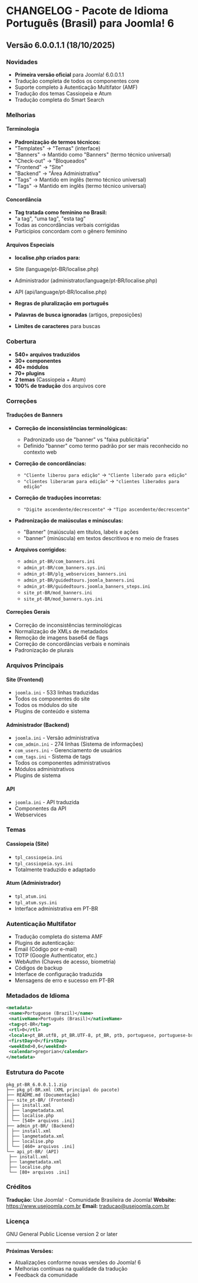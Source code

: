 # CHANGELOG - Pacote de Idioma Português (Brasil) para Joomla! 6

## Versão 6.0.0.1.1 (18/10/2025)

### Novidades

- **Primeira versão oficial** para Joomla! 6.0.0.1.1
- Tradução completa de todos os componentes core
- Suporte completo à Autenticação Multifator (AMF)
- Tradução dos temas Cassiopeia e Atum
- Tradução completa do Smart Search

### Melhorias

#### Terminologia
- **Padronização de termos técnicos:**
 - "Templates" → "Temas" (interface)
 - "Banners" → Mantido como "Banners" (termo técnico universal)
 - "Check-out" → "Bloqueados"
 - "Frontend" → "Site"
 - "Backend" → "Área Administrativa"
 - "Tags" → Mantido em inglês (termo técnico universal)
 - "Tags" → Mantido em inglês (termo técnico universal)

#### Concordância
- **Tag tratada como feminino no Brasil:**
 - "a tag", "uma tag", "esta tag"
 - Todas as concordâncias verbais corrigidas
 - Particípios concordam com o gênero feminino

#### Arquivos Especiais
- **localise.php criados para:**
 - Site (language/pt-BR/localise.php)
 - Administrador (administrator/language/pt-BR/localise.php)
 - API (api/language/pt-BR/localise.php)
 
- **Regras de pluralização em português**
- **Palavras de busca ignoradas** (artigos, preposições)
- **Limites de caracteres** para buscas

### Cobertura

- **540+ arquivos traduzidos**
- **30+ componentes**
- **40+ módulos**
- **70+ plugins**
- **2 temas** (Cassiopeia + Atum)
- **100% de tradução** dos arquivos core

### Correções

#### Traduções de Banners
- **Correção de inconsistências terminológicas:**
  - Padronizado uso de "banner" vs "faixa publicitária"
  - Definido "banner" como termo padrão por ser mais reconhecido no contexto web
  
- **Correção de concordâncias:**
  - `"Cliente liberou para edição"` → `"Cliente liberado para edição"`
  - `"clientes liberaram para edição"` → `"clientes liberados para edição"`
  
- **Correção de traduções incorretas:**
  - `"Digite ascendente/decrescente"` → `"Tipo ascendente/decrescente"`
  
- **Padronização de maiúsculas e minúsculas:**
  - "Banner" (maiúscula) em títulos, labels e ações
  - "banner" (minúscula) em textos descritivos e no meio de frases
  
- **Arquivos corrigidos:**
  - `admin_pt-BR/com_banners.ini`
  - `admin_pt-BR/com_banners.sys.ini`
  - `admin_pt-BR/plg_webservices_banners.ini`
  - `admin_pt-BR/guidedtours.joomla_banners.ini`
  - `admin_pt-BR/guidedtours.joomla_banners_steps.ini`
  - `site_pt-BR/mod_banners.ini`
  - `site_pt-BR/mod_banners.sys.ini`

#### Correções Gerais
- Correção de inconsistências terminológicas
- Normalização de XMLs de metadados
- Remoção de imagens base64 de flags
- Correção de concordâncias verbais e nominais
- Padronização de plurais

### Arquivos Principais

#### Site (Frontend)
- `joomla.ini` - 533 linhas traduzidas
- Todos os componentes do site
- Todos os módulos do site
- Plugins de conteúdo e sistema

#### Administrador (Backend)
- `joomla.ini` - Versão administrativa
- `com_admin.ini` - 274 linhas (Sistema de informações)
- `com_users.ini` - Gerenciamento de usuários
- `com_tags.ini` - Sistema de tags
- Todos os componentes administrativos
- Módulos administrativos
- Plugins de sistema

#### API
- `joomla.ini` - API traduzida
- Componentes da API
- Webservices

### Temas

#### Cassiopeia (Site)
- `tpl_cassiopeia.ini`
- `tpl_cassiopeia.sys.ini`
- Totalmente traduzido e adaptado

#### Atum (Administrador)
- `tpl_atum.ini`
- `tpl_atum.sys.ini`
- Interface administrativa em PT-BR

### Autenticação Multifator

- Tradução completa do sistema AMF
- Plugins de autenticação:
 - Email (Código por e-mail)
 - TOTP (Google Authenticator, etc.)
 - WebAuthn (Chaves de acesso, biometria)
 - Códigos de backup
- Interface de configuração traduzida
- Mensagens de erro e sucesso em PT-BR

### Metadados de Idioma

```xml
<metadata>
 <name>Portuguese (Brazil)</name>
 <nativeName>Português (Brasil)</nativeName>
 <tag>pt-BR</tag>
 <rtl>0</rtl>
 <locale>pt_BR.utf8, pt_BR.UTF-8, pt_BR, ptb, portuguese, portuguese-brazil, pt</locale>
 <firstDay>0</firstDay>
 <weekEnd>0,6</weekEnd>
 <calendar>gregorian</calendar>
</metadata>
```

### Estrutura do Pacote

```
pkg_pt-BR_6.0.0.1.1.zip
├── pkg_pt-BR.xml (XML principal do pacote)
├── README.md (Documentação)
├── site_pt-BR/ (Frontend)
│ ├── install.xml
│ ├── langmetadata.xml
│ ├── localise.php
│ └── [540+ arquivos .ini]
├── admin_pt-BR/ (Backend)
│ ├── install.xml
│ ├── langmetadata.xml
│ ├── localise.php
│ └── [460+ arquivos .ini]
└── api_pt-BR/ (API)
 ├── install.xml
 ├── langmetadata.xml
 ├── localise.php
 └── [80+ arquivos .ini]
```

### Créditos

**Tradução:** Use Joomla! - Comunidade Brasileira de Joomla!
**Website:** https://www.usejoomla.com.br
**Email:** traducao@usejoomla.com.br

### Licença

GNU General Public License version 2 or later

---

**Próximas Versões:**
- Atualizações conforme novas versões do Joomla! 6
- Melhorias contínuas na qualidade da tradução
- Feedback da comunidade


